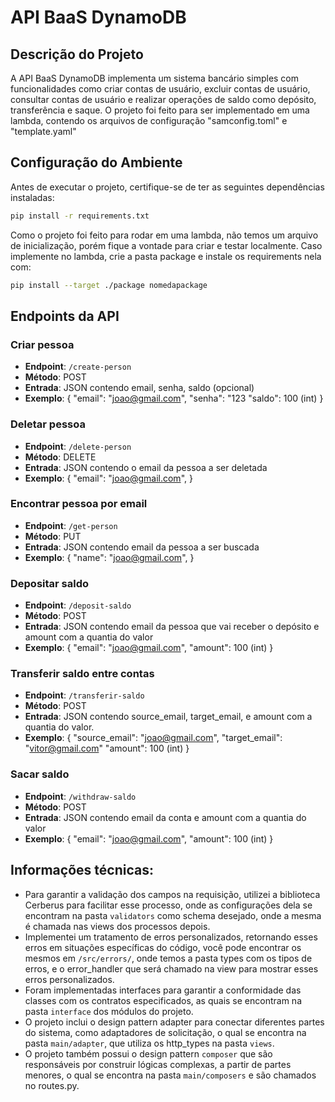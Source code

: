 # API BaaS DynamoDB

## Descrição do Projeto

A API BaaS DynamoDB implementa um sistema bancário simples com funcionalidades como criar contas de usuário, excluir contas de usuário, consultar contas de usuário e realizar operações de saldo como depósito, transferência e saque. O projeto foi feito para ser implementado em uma lambda, contendo os arquivos de configuração "samconfig.toml" e "template.yaml"


## Configuração do Ambiente

Antes de executar o projeto, certifique-se de ter as seguintes dependências instaladas:

```bash
pip install -r requirements.txt
```

Como o projeto foi feito para rodar em uma lambda, não temos um arquivo de inicialização, porém fique a vontade para criar e testar localmente.
Caso implemente no lambda, crie a pasta package e instale os requirements nela com:
```bash
pip install --target ./package nomedapackage
```

## Endpoints da API
### Criar pessoa

- **Endpoint**: `/create-person`
- **Método**: POST
- **Entrada**: JSON contendo email, senha, saldo (opcional)
- **Exemplo**: {
    "email": "joao@gmail.com",
    "senha": "123
    "saldo": 100 (int)
}

### Deletar pessoa

- **Endpoint**: `/delete-person`
- **Método**: DELETE
- **Entrada**: JSON contendo o email da pessoa a ser deletada
- **Exemplo**: {
    "email": "joao@gmail.com",
}

### Encontrar pessoa por email

- **Endpoint**: `/get-person`
- **Método**: PUT
- **Entrada**:  JSON contendo email da pessoa a ser buscada
- **Exemplo**: {
    "name": "joao@gmail.com",
}

### Depositar saldo

- **Endpoint**: `/deposit-saldo`
- **Método**: POST
- **Entrada**:  JSON contendo email da pessoa que vai receber o depósito e amount com a quantia do valor
- **Exemplo**: {
    "email": "joao@gmail.com",
    "amount": 100 (int)
}

### Transferir saldo entre contas

- **Endpoint**: `/transferir-saldo`
- **Método**: POST
- **Entrada**:  JSON contendo source_email, target_email, e amount com a quantia do valor.
- **Exemplo**: {
    "source_email": "joao@gmail.com",
    "target_email": "vitor@gmail.com"
    "amount": 100 (int)
}

### Sacar saldo

- **Endpoint**: `/withdraw-saldo`
- **Método**: POST
- **Entrada**:  JSON contendo email da conta e amount com a quantia do valor
- **Exemplo**: {
    "email": "joao@gmail.com",
    "amount": 100 (int)
}

## Informações técnicas:
- Para garantir a validação dos campos na requisição, utilizei a biblioteca Cerberus para facilitar esse processo, onde as configurações dela se encontram na pasta `validators` como schema desejado, onde a mesma é chamada nas views dos processos depois.
- Implementei um tratamento de erros personalizados, retornando esses erros em situações específicas do código, você pode encontrar os mesmos em `/src/errors/`, onde temos a pasta types com os tipos de erros, e o error_handler que será chamado na view para mostrar esses erros personalizados.
- Foram implementadas interfaces para garantir a conformidade das classes com os contratos especificados, as quais se encontram na pasta `interface` dos módulos do projeto.
- O projeto inclui o design pattern adapter para conectar diferentes partes do sistema, como adaptadores de solicitação, o qual se encontra na pasta `main/adapter`, que utiliza os http_types na pasta `views`.
- O projeto também possui o design pattern `composer` que são responsáveis por construir lógicas complexas, a partir de partes menores, o qual se encontra na pasta `main/composers` e são chamados no routes.py.
  
